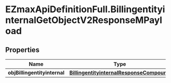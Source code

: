 # EZmaxApiDefinitionFull.BillingentityinternalGetObjectV2ResponseMPayload

## Properties

Name | Type | Description | Notes
------------ | ------------- | ------------- | -------------
**objBillingentityinternal** | [**BillingentityinternalResponseCompound**](BillingentityinternalResponseCompound.md) |  | 


